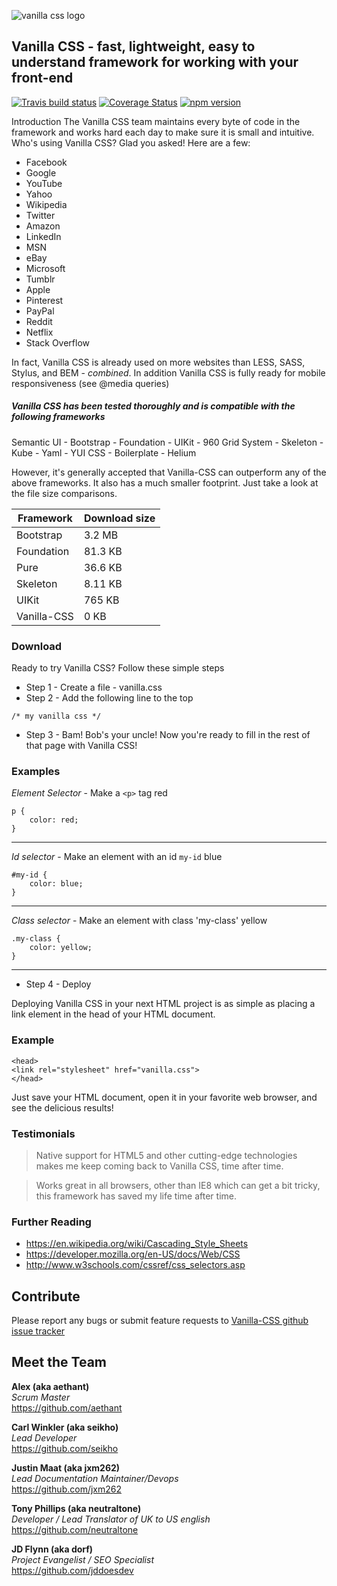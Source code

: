 ![vanilla css logo](https://raw.githubusercontent.com/aethant/vanilla-css/gh-pages/assets/images/vanillacsslogo.jpg)
## Vanilla CSS - fast, lightweight, easy to understand framework for working with your front-end

[![Travis build status](https://travis-ci.org/aethant/vanilla-css.svg?branch=gh-pages)](https://travis-ci.org/aethant/vanilla-css)
[![Coverage Status](https://coveralls.io/repos/aethant/vanilla-css/badge.svg?branch=master)](https://coveralls.io/r/aethant/vanilla-css?branch=gh-pages)
[![npm version](https://badge.fury.io/js/vanilla-css.svg)](https://badge.fury.io/js/vanilla-css)

Introduction
The Vanilla CSS team maintains every byte of code in the framework and works hard each day to make sure it is small and intuitive. Who's using Vanilla CSS? Glad you asked! Here are a few:

* Facebook	 
* Google  
* YouTube  
* Yahoo  
* Wikipedia  
* Twitter  
* Amazon  
* LinkedIn
* MSN  
* eBay  
* Microsoft  
* Tumblr	
* Apple 
* Pinterest	
* PayPal  
* Reddit  
* Netflix  
* Stack Overflow  

In fact, Vanilla CSS is already used on more websites than LESS, SASS, Stylus, and BEM - _combined_.  In addition Vanilla CSS is fully ready for mobile responsiveness (see @media queries)
  
##### Vanilla CSS has been tested thoroughly and is compatible with the following frameworks  
Semantic UI - Bootstrap - Foundation - UIKit - 960 Grid System - Skeleton - Kube - Yaml - YUI CSS - Boilerplate - Helium  
  
However, it's generally accepted that Vanilla-CSS can outperform any of the above frameworks.  It also has a much smaller footprint.  Just take a look at the file size comparisons.  

| Framework   | Download size |
|-------------|---------------|
| Bootstrap   | 3.2 MB        |
| Foundation  | 81.3 KB       |
| Pure        | 36.6 KB       |
| Skeleton    | 8.11 KB       |
| UIKit       | 765 KB        |
| Vanilla-CSS | 0 KB          |
   
### Download
Ready to try Vanilla CSS?  Follow these simple steps
* Step 1 - Create a file - vanilla.css
* Step 2 - Add the following line to the top
```
/* my vanilla css */
```
* Step 3 - Bam!  Bob's your uncle! Now you're ready to fill in the rest of that page with Vanilla CSS!  
  
### Examples  
*Element Selector* - Make a `<p>` tag red
```
p {
    color: red;
}
```
---  

*Id selector* - Make an element with an id `my-id` blue
```
#my-id {
    color: blue;
}
```
---  

*Class selector* - Make an element with class 'my-class' yellow
```
.my-class {
    color: yellow;
}
```
---  
* Step 4 - Deploy

Deploying Vanilla CSS in your next HTML project is as simple as placing a link element in the head of your HTML document.

### Example
```
<head>
<link rel="stylesheet" href="vanilla.css">
</head>
```
Just save your HTML document, open it in your favorite web browser, and see the delicious results!


### Testimonials  
> Native support for HTML5 and other cutting-edge technologies makes me keep coming back to Vanilla CSS, time after time.  

> Works great in all browsers, other than IE8 which can get a bit tricky, this framework has saved my life time after time.  
  
### Further Reading  
* https://en.wikipedia.org/wiki/Cascading_Style_Sheets  
* https://developer.mozilla.org/en-US/docs/Web/CSS  
* http://www.w3schools.com/cssref/css_selectors.asp  

## Contribute
Please report any bugs or submit feature requests to [Vanilla-CSS github issue tracker](https://github.com/aethant/vanilla-css/issues)  

## Meet the Team  

**Alex (aka aethant)**  
*Scrum Master*  
<https://github.com/aethant>  

**Carl Winkler (aka seikho)**  
*Lead Developer*  
<https://github.com/seikho>  

**Justin Maat (aka jxm262)**  
*Lead Documentation Maintainer/Devops*  
<https://github.com/jxm262>  

**Tony Phillips (aka neutraltone)**  
*Developer / Lead Translator of UK to US english*  
<https://github.com/neutraltone>  
  
**JD Flynn (aka dorf)**  
*Project Evangelist / SEO Specialist*  
<https://github.com/jddoesdev>  

